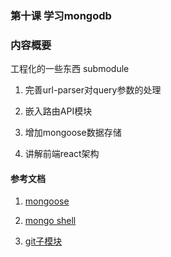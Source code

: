 ###  第十课 学习mongodb


### 内容概要

工程化的一些东西 submodule

1. 完善url-parser对query参数的处理

2. 嵌入路由API模块

3. 增加mongoose数据存储

4. 讲解前端react架构

#### 参考文档

1. [mongoose](http://mongoosejs.com/docs/index.html)

2. [mongo shell](https://docs.mongodb.com/manual/reference/mongo-shell/)

3. [git子模块](https://git-scm.com/book/zh/v1/Git-%E5%B7%A5%E5%85%B7-%E5%AD%90%E6%A8%A1%E5%9D%97)




















